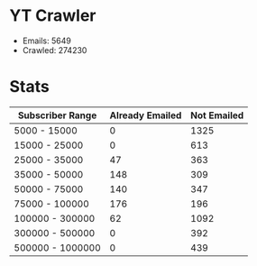 # YT Crawler
- Emails: 5649
- Crawled: 274230

# Stats
| Subscriber Range  | Already Emailed | Not Emailed |
|-------|-------|-------|
| 5000 - 15000 | 0 | 1325 |
| 15000 - 25000 | 0 | 613 |
| 25000 - 35000 | 47 | 363 |
| 35000 - 50000 | 148 | 309 |
| 50000 - 75000 | 140 | 347 |
| 75000 - 100000 | 176 | 196 |
| 100000 - 300000 | 62 | 1092 |
| 300000 - 500000 | 0 | 392 |
| 500000 - 1000000 | 0 | 439 |
